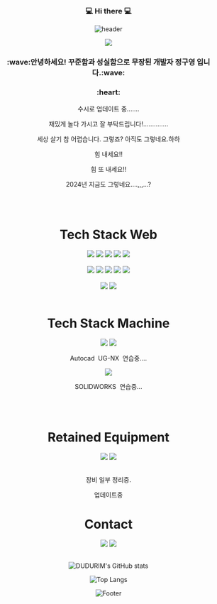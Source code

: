 <div align="center">

### :computer: Hi there :computer:

![header](https://capsule-render.vercel.app/api?type=waving&color=gradient&height=300&section=header&text=DUDURIM&fontSize=90&animation=twinkling)

<div align="center">
<a href="https://hits.seeyoufarm.com"><img src="https://hits.seeyoufarm.com/api/count/incr/badge.svg?url=https%3A%2F%2Fgithub.com%2FDUDURIM&count_bg=%2379C83D&title_bg=%23555555&icon=&icon_color=%23E7E7E7&title=hits&edge_flat=false"/></a>
</div>
<h3>:wave:안녕하세요! 꾸준함과 성실함으로 무장된 개발자 정구영 입니다.:wave:</h3>
<h3>:heart:</h3>
<p>수시로 업데이트 중.......</p>
<p>재밌게 놀다 가시고 잘 부탁드립니다!..............</p>
<p>세상 살기 참 어렵습니다. 그렇죠? 아직도 그렇네요.하하</p>
<p>힘 내세요!!</p>
<p>힘 또 내세요!!</p>
<p>2024년 지금도 그렇네요....,,,...?</p>
</br>
</br>
<div align=center>
<h1>Tech Stack Web</h1>
<img src="https://img.shields.io/badge/HTML5-E34F26?style=flat-square&logo=HTML5&logoColor=white"/>
<img src="https://img.shields.io/badge/CSS3-1572B6?style=flat-square&logo=CSS3&logoColor=white"/>
<img src="https://img.shields.io/badge/JavaScript-F7DF1E?style=flat-square&logo=JavaScript&logoColor=white"/>
<img src="https://img.shields.io/badge/Bootstrap-7952B3?style=flat-square&logo=Bootstrap&logoColor=white"/>
<img src="https://img.shields.io/badge/jQuery-0769AD?style=flat-square&logo=jQuery&logoColor=white"/>
</div>
</br>
<div align=center>
<img src="https://img.shields.io/badge/MySQL-4479A1?style=flat-square&logo=MySQL&logoColor=white"/>
<img src="https://img.shields.io/badge/Amazon AWS-232F3E?style=flat-square&logo=Amazon AWS&logoColor=white"/>
<img src="https://img.shields.io/badge/Firebase-FFCA28?style=flat-square&logo=Firebase&logoColor=white"/>
<img src="https://img.shields.io/badge/React-61DAFB?style=flat-square&logo=React&logoColor=white"/>
<img src="https://img.shields.io/badge/Node.js-339933?style=flat-square&logo=Node.js&logoColor=white"/>
</div>
</br>
<div align="center">
<img src="https://img.shields.io/badge/Visual Studio Code-007ACC?style=flat-square&logo=Visual Studio Code&logoColor=white"/>
<img src="https://img.shields.io/badge/Git-F05032?style=flat-square&logo=Git&logoColor=white"/>
</div>
</br>

<div align=center>
<h1>Tech Stack Machine</h1>
<img src="https://img.shields.io/badge/Autodesk-0696D7?style=flat-square&logo=Autodesk&logoColor=white"/>
<img src="https://img.shields.io/badge/Siemens-009999?style=flat-square&logo=Siemens&logoColor=white"/>
  <p>Autocad&nbsp;&nbsp;UG-NX&nbsp;&nbsp;연습중....</p>
  <img src="https://img.shields.io/badge/Dassault Systèmes-005386?style=flat-square&logo=Dassault Systèmes&logoColor=white"/>
  <p>SOLIDWORKS&nbsp;&nbsp;연습중...</p>
</div>
</br>
</br>

<h1>Retained Equipment</h1>
<img src="https://img.shields.io/badge/Microsoft-5E5E5E?style=flat-square&logo=Microsoft&logoColor=white"/>
<!-- <img src="https://img.shields.io/badge/Apple-000000?style=flat-square&logo=Apple&logoColor=white"/> -->
<!-- <img src="https://img.shields.io/badge/Lenovo-E2231A?style=flat-square&logo=Lenovo&logoColor=white"/> -->
<!-- <img src="https://img.shields.io/badge/hp-0096D6?style=flat-square&logo=hp&logoColor=white"/> -->
<!-- <img src="https://img.shields.io/badge/Samsung-1428A0?style=flat-square&logo=Samsung&logoColor=white"/> -->
<img src="https://img.shields.io/badge/LG-A50034?style=flat-square&logo=LG&logoColor=white"/>
</br>
</br>

<p> 장비 일부 정리중.</p>
<p> 업데이트중 </p>

<h1>Contact</h1>
<a href="mailto:dudurim74@gmail.com"><img src="https://img.shields.io/badge/Gmail-EA4335?style=flat-square&logo=Gmail&logoColor=white"/></a>
<a href="mailto:paul1577@naver.com"><img src="https://img.shields.io/badge/Naver-03C75A?style=flat-square&logo=Naver&logoColor=white"/></a>
</br>
</br>


![DUDURIM's GitHub stats](https://github-readme-stats.vercel.app/api?username=DUDURIM&show_icons=true&theme=dracula)

![Top Langs](https://github-readme-stats.vercel.app/api/top-langs/?username=DUDURIM&langs_count=5&theme=tokyonight)



![Footer](https://capsule-render.vercel.app/api?type=waving&color=gradient&height=200&section=footer)
</div>

